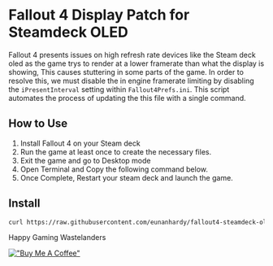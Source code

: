 # Fallout 4 Display Patch for Steamdeck OLED
Fallout 4 presents issues on high refresh rate devices like the Steam deck oled as the game trys to render at a lower framerate than what the display is showing, This causes stuttering in some parts of the game. In order to resolve this, we must disable the in engine framerate limiting by disabling the `iPresentInterval` setting within `Fallout4Prefs.ini`. This script automates the process of updating the this file with a single command.

## How to Use
1. Install Fallout 4 on your Steam deck
2. Run the game at least once to create the necessary files.
3. Exit the game and go to Desktop mode
4. Open Terminal and Copy the following command below.
5. Once Complete, Restart your steam deck and launch the game. 

## Install
```bash
curl https://raw.githubusercontent.com/eunanhardy/fallout4-steamdeck-oled-patch/main/install.sh | bash
```

Happy Gaming Wastelanders

[!["Buy Me A Coffee"](https://www.buymeacoffee.com/assets/img/custom_images/orange_img.png)](https://www.buymeacoffee.com/eunan)